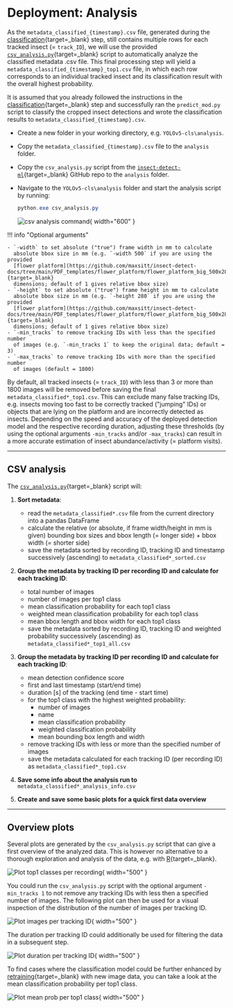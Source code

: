 # Deployment: Analysis

As the `metadata_classified_{timestamp}.csv` file, generated during the
[classification](classification.md){target=_blank} step, still contains multiple
rows for each tracked insect (= `track_ID`), we will use the provided
[`csv_analysis.py`](https://github.com/maxsitt/insect-detect-ml/blob/main/csv_analysis.py){target=_blank}
script to automatically analyze the classified metadata .csv file. This final
processing step will yield a `metadata_classified_{timestamp}_top1.csv` file,
in which each row corresponds to an individual tracked insect and its
classification result with the overall highest probability.

It is assumed that you already followed the instructions in the
[classification](classification.md){target=_blank} step and successfully ran the
`predict_mod.py` script to classify the cropped insect detections and wrote the
classification results to `metadata_classified_{timestamp}.csv`.

- Create a new folder in your working directory, e.g. `YOLOv5-cls\analysis`.
- Copy the `metadata_classified_{timestamp}.csv` file to the `analysis` folder.
- Copy the `csv_analysis.py` script from the
  [`insect-detect-ml`](https://github.com/maxsitt/insect-detect-ml){target=_blank}
  GitHub repo to the `analysis` folder.
- Navigate to the `YOLOv5-cls\analysis` folder and start the analysis script by running:

    ``` powershell
    python.exe csv_analysis.py
    ```

    ![csv analysis command](assets/images/csv_analysis_command.png){ width="600" }

!!! info "Optional arguments"

    - `-width` to set absolute ("true") frame width in mm to calculate
      absolute bbox size in mm (e.g. `-width 500` if you are using the provided
      [flower platform](https://github.com/maxsitt/insect-detect-docs/tree/main/PDF_templates/flower_platform/flower_platform_big_500x280){target=_blank}
      dimensions; default of 1 gives relative bbox size)
    - `-height` to set absolute ("true") frame height in mm to calculate
      absolute bbox size in mm (e.g. `-height 280` if you are using the provided
      [flower platform](https://github.com/maxsitt/insect-detect-docs/tree/main/PDF_templates/flower_platform/flower_platform_big_500x280){target=_blank}
      dimensions; default of 1 gives relative bbox size)
    - `-min_tracks` to remove tracking IDs with less than the specified number
      of images (e.g. `-min_tracks 1` to keep the original data; default = 3)
    - `-max_tracks` to remove tracking IDs with more than the specified number
      of images (default = 1800)

By default, all tracked insects (= `track_ID`) with less than 3 or more than 1800
images will be removed before saving the final `metadata_classified*_top1.csv`.
This can exclude many false tracking IDs, e.g. insects moving too fast to be
correctly tracked ("jumping" IDs) or objects that are lying on the platform and
are incorrectly detected as insects. Depending on the speed and accuracy of the
deployed detection model and the respective recording duration, adjusting these
thresholds (by using the optional arguments `-min_tracks` and/or `-max_tracks`) can
result in a more accurate estimation of insect abundance/activity (= platform visits).

---

## CSV analysis

The [`csv_analysis.py`](https://github.com/maxsitt/insect-detect-ml/blob/main/csv_analysis.py){target=_blank}
script will:

1.  **Sort metadata**:
    - read the `metadata_classified*.csv` file from the current directory into a
      pandas DataFrame
    - calculate the relative (or absolute, if frame width/height in mm is given)
      bounding box sizes and bbox length (= longer side) + bbox width (= shorter side)
    - save the metadata sorted by recording ID, tracking ID and timestamp
      successively (ascending) to `metadata_classified*_sorted.csv`

2.  **Group the metadata by tracking ID per recording ID and calculate for each tracking ID**:
    - total number of images
    - number of images per top1 class
    - mean classification probability for each top1 class
    - weighted mean classification probability for each top1 class
    - mean bbox length and bbox width for each top1 class
    - save the metadata sorted by recording ID, tracking ID and weighted
      probability successively (ascending) as `metadata_classified*_top1_all.csv`

3.  **Group the metadata by tracking ID per recording ID and calculate for each tracking ID**:
    - mean detection confidence score
    - first and last timestamp (start/end time)
    - duration [s] of the tracking (end time - start time)
    - for the top1 class with the highest weighted probability:
        - number of images
        - name
        - mean classification probability
        - weighted classification probability
        - mean bounding box length and width
    - remove tracking IDs with less or more than the specified number of images
    - save the metadata calculated for each tracking ID (per recording ID) as
      `metadata_classified*_top1.csv`

4.  **Save some info about the analysis run to** `metadata_classified*_analysis_info.csv`

5.  **Create and save some basic plots for a quick first data overview**

---

## Overview plots

Several plots are generated by the `csv_analysis.py` script that can give a
first overview of the analyzed data. This is however no alternative to a
thorough exploration and analysis of the data, e.g. with
[R](https://cran.r-project.org/){target=_blank}.

![Plot top1 classes per recording](assets/images/top1_classes_per_rec.png){ width="500" }

You could run the `csv_analysis.py` script with the optional argument
`-min_tracks 1` to not remove any tracking IDs with less then a specified
number of images. The following plot can then be used for a visual inspection
of the distribution of the number of images per tracking ID.

![Plot images per tracking ID](assets/images/imgs_per_track.png){ width="500" }

The duration per tracking ID could additionally be used for filtering the data
in a subsequent step.

![Plot duration per tracking ID](assets/images/duration_per_track.png){ width="500" }

To find cases where the classification model could be further enhanced by
[retraining](../modeltraining/train_classification.md){target=_blank} with new image
data, you can take a look at the mean classification probability per top1 class.

![Plot mean prob per top1 class](assets/images/top1_classes_mean_prob.png){ width="500" }
